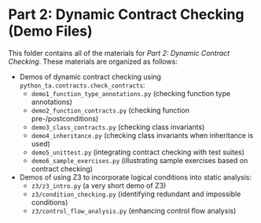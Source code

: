 # Part 2: Dynamic Contract Checking (Demo Files)

This folder contains all of the materials for *Part 2: Dynamic Contract Checking*.
These materials are organized as follows:

- Demos of dynamic contract checking using `python_ta.contracts.check_contracts`:
    - `demo1_function_type_annotations.py` (checking function type annotations)
    - `demo2_function_contracts.py` (checking function pre-/postconditions)
    - `demo3_class_contracts.py` (checking class invariants)
    - `demo4_inheritance.py` (checking class invariants when inheritance is used)
    - `demo5_unittest.py` (integrating contract checking with test suites)
    - `demo6_sample_exercises.py` (illustrating sample exercises based on contract checking)
- Demos of using Z3 to incorporate logical conditions into static analysis:
    - `z3/z3_intro.py` (a very short demo of Z3)
    - `z3/condition_checking.py` (identifying redundant and impossible conditions)
    - `z3/control_flow_analysis.py` (enhancing control flow analysis)
